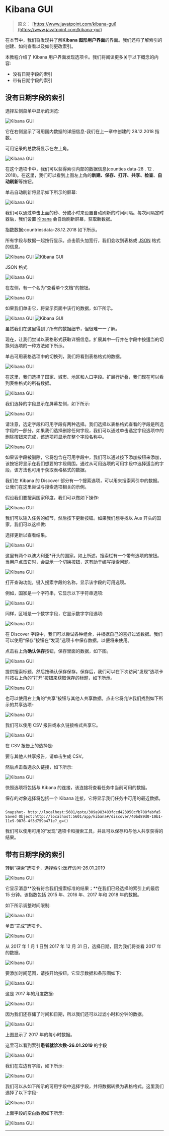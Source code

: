 # Kibana GUI

> 原文： [https://www.javatpoint.com/kibana-gui](https://www.javatpoint.com/kibana-gui)

在本节中，我们将发现并了解**Kibana 图形用户界面**的界面。我们还将了解索引的创建、如何查看以及如何更改索引。

本教程介绍了 Kibana 用户界面发现选项卡。我们将阅读更多关于以下概念的内容:

*   没有日期字段的索引
*   带有日期字段的索引

## 没有日期字段的索引

选择左侧菜单中显示的浏览:

![Kibana GUI](img/801525f9eb447c8778663b38bdd71d8d.png)

它在右侧显示了可用国内数据的详细信息-我们在上一章中创建的 28.12.2018 指数。

可用记录的总数将显示在左上角。

![Kibana GUI](img/b8500de4c4a1edd294e878597559c3ce.png)

在这个选项卡中，我们可以获得索引内部的数据信息(counties data-28 . 12 . 2018)。在这里，我们可以看到上图左上角的**新建、保存、打开、共享、检查**、**自动刷新**等按钮。

单击自动刷新将显示如下所示的屏幕:

![Kibana GUI](img/dcb163c727dd725d02afd584584de767.png)

我们可以通过单击上面的秒、分或小时来设置自动刷新的时间间隔。每次间隔定时器后，我们设置 [Kibana](https://www.javatpoint.com/kibana) 会自动刷新屏幕，获取新数据。

指数数据:countriesdata-28.12.2018 如下所示。

所有字段与数据一起按行显示。点击箭头加宽行，我们会收到表格或 [JSON](https://www.javatpoint.com/json-tutorial) 格式的信息。

![Kibana GUI](img/6fc236617e588eb974d3903e84a18e3f.png) ![Kibana GUI](img/61660746333bc0bb0919367d0d45b458.png)

JSON 格式

![Kibana GUI](img/e25700f1a52c0595f9933fcc1d916f24.png)

在左侧，有一个名为“查看单个文档”的按钮。

![Kibana GUI](img/9faa902396a15258b880073c049a5d17.png)

如果我们单击它，将显示页面中该行的数据，如下所示。

![Kibana GUI](img/359d1017499985620343107404667fe8.png) ![Kibana GUI](img/b6261de489b84477f7a721906ecc2cf5.png)

虽然我们在这里得到了所有的数据细节，但很难一一了解。

现在，让我们尝试以表格形式获取详细信息。扩展其中一行并在字段中按适当的切换列选项的一种方法如下所示。

单击可用表格选项中的切换列，我们将看到表格格式的数据。

![Kibana GUI](img/b9be83498f01722908586454ab22d42c.png)

在这里，我们选择了国家、城市、地区和人口字段。扩展行折叠，我们现在可以看到表格格式的所有数据。

![Kibana GUI](img/dd9bfae69c90ba15b3fe763606ce3608.png)

我们选择的字段显示在屏幕左侧，如下所示:

![Kibana GUI](img/fb5ecf5fbfc9f4a57564a8df8990bb5b.png)

请注意，选定字段和可用字段有两种选择。我们选择以表格格式查看的字段是所选字段的一部分。如果我们选择删除任何字段，我们可以通过单击选定字段选项中的删除按钮来完成，该选项将显示在整个字段名称中。

![Kibana GUI](img/58f6e3199a977b13151e0b7cb86ed350.png)

如果该字段被删除，它将包含在可用字段中，我们可以通过按下添加按钮来添加，该按钮将显示在我们想要的字段周围。通过从可用选项的可用字段中选择适当的字段，该方法也可用于获取表格格式的数据。

我们在 Kibana 的 Discover 部分有一个搜索选项，可以用来搜索索引中的数据。让我们在这里尝试与搜索选项相关的示例。

假设我们要搜索国家印度，我们可以做如下操作:

![Kibana GUI](img/3b89bb91d03ac92e89bc80fa58f1f123.png)

我们可以输入任务的细节，然后按下更新按钮。如果我们想寻找以 Aus 开头的国家，我们可以这样做:

选择更新以查看结果。

![Kibana GUI](img/b3a65b2f87e88ebaf96d13514f20432d.png)

这里有两个以澳大利亚*开头的国家。如上所述，搜索栏有一个带有选项的按钮。当用户点击它时，会显示一个切换按钮，这有助于编写搜索问题。

![Kibana GUI](img/37fbb9cfc3953c6a8a7c1baef238be39.png)

打开查询功能，键入搜索字段的名称，显示该字段的可用选项。

例如，国家是一个字符串，它显示以下字符串选项:

![Kibana GUI](img/1d9720b89f7166fecb13e1c39c579dfe.png)

同样，区域是一个数字字段，它显示数字字段选项:

![Kibana GUI](img/98524807730194842f06848dc2dbbe14.png)

在 Discover 字段中，我们可以尝试各种组合，并根据自己的喜好过滤数据。我们可以使用“保存”按钮在“发现”选项卡中保存数据，以便将来使用。

点击右上角**确认保存**按钮，保存里面的数据，如下图。

![Kibana GUI](img/cd5e7647977d8a9df26c2ab3c72d662d.png)

提供搜索标题，然后按确认保存保存。保存后，我们可以在下次访问“发现”选项卡时按右上角的“打开”按钮来获取保存的标题，如下所示。

![Kibana GUI](img/9f682147dac6e618d8de335fa7300a09.png)

也可以使用右上角的“共享”按钮与其他人共享数据。点击它将允许我们找到如下所示的共享选项-

![Kibana GUI](img/fac3ea60398ce95df79581befd9f0ca5.png)

我们可以使用 CSV 报告或永久链接格式共享它。

![Kibana GUI](img/2a16f48f15ab21587219cc4bec0feb00.png)

在 CSV 报告上的选择是:

要与其他人共享报告，请单击生成 CSV。

然后点击备选永久链接，如下所示:

![Kibana GUI](img/1d1b8bfa82bede0e5d82387de520d5c8.png)

快照选项将包括与 Kibana 的连接，该连接将查看任务中当前可用的数据。

保存的对象选择将包括一个 Kibana 连接，它将显示我们任务中可用的最近数据。

```

Snapshot- http://localhost:5601/goto/309a983483fccd423950cfb708fabfa5 Saved Object:http://localhost:5601/app/kibana#/discover/40bd89d0-10b1-11e9-9876-4f3d759b471e?_g=() 

```

我们可以使用可用的“发现”选项卡和搜索工具，并且可以保存和与他人共享获得的结果。

## 带有日期字段的索引

转到“探索”选项卡，选择索引:医疗访问-26.01.2019

![Kibana GUI](img/27e4c5655112fa80d9da4e8ae9250d71.png)

它显示消息**没有符合我们搜索标准的结果；**在我们已经选择的索引上的最后 15 分钟。该指数包括 2015 年、2016 年、2017 年和 2018 年的数据。

如下所示调整时间限制:

![Kibana GUI](img/4771e9c2d24ffe9bfb305a862287b81b.png)

单击“完成”选项卡。

![Kibana GUI](img/602e873c0ee3d7f379f1e274fc16c046.png)

从 2017 年 1 月 1 日到 2017 年 12 月 31 日，选择日期，因为我们将查看 2017 年的数据。

![Kibana GUI](img/1773b8e6894739b237dc356136685258.png)

要添加时间范围，请按开始按钮。它显示数据和条形图如下:

![Kibana GUI](img/a8de9979cd9f1cbddc1e2144bd748bb6.png)

这是 2017 年的月度数据:

![Kibana GUI](img/1d38a5bcba4331529f0d011ef6388eff.png)

因为我们还存储了时间和日期，所以我们还可以过滤小时和分钟的数据。

![Kibana GUI](img/75ba1ab3fd89ac2c6efacb0fff82c5ef.png)

上图显示了 2017 年的每小时数据。

这里可以看到索引**患者就诊次数-26.01.2019** 的字段

![Kibana GUI](img/4a66020ed84d2d1e36ae18147c598aa5.png)

我们在左边有字段，如下所示:

![Kibana GUI](img/db71c162aeadba60953b675aedefa088.png)

我们可以从如下所示的可用字段中选择字段，并将数据转换为表格格式。这里我们选择了以下字段-

![Kibana GUI](img/706b6458673c55d500147bc13e6d26ae.png)

上面字段的空白数据如下所示:

![Kibana GUI](img/b82db0e1a2e1ca14fde01c54a01e4a60.png)

* * *